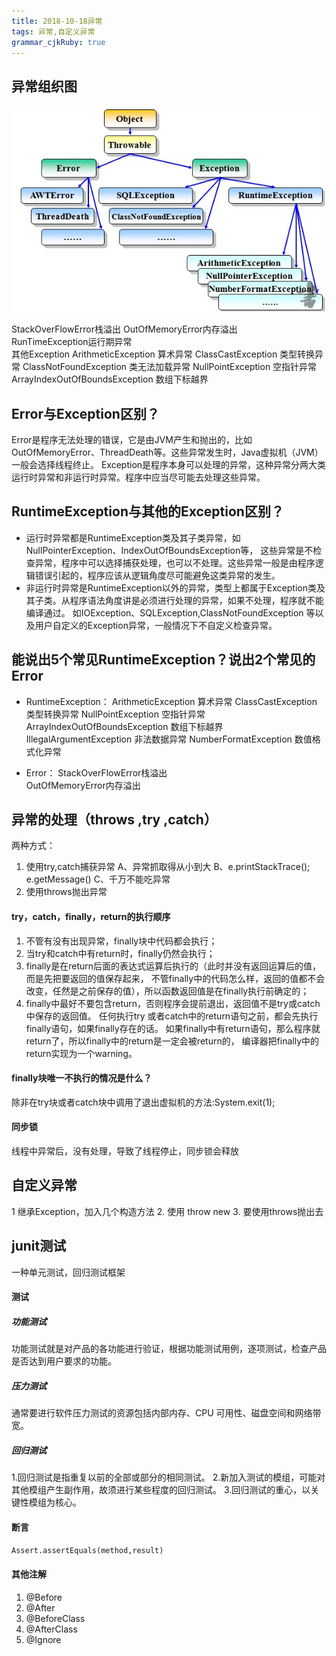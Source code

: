 ```yaml
---
title: 2018-10-18异常 
tags: 异常,自定义异常
grammar_cjkRuby: true
---
```

## 异常组织图
![异常组织图.png](./images/1539833316450.png)

StackOverFlowError栈溢出
OutOfMemoryError内存溢出             	
RunTimeException运行期异常    	    
其他Exception 
ArithmeticException 算术异常
ClassCastException  类型转换异常 
ClassNotFoundException 类无法加载异常
NullPointException  空指针异常
ArrayIndexOutOfBoundsException 数组下标越界
## Error与Exception区别？
Error是程序无法处理的错误，它是由JVM产生和抛出的，比如OutOfMemoryError、ThreadDeath等。这些异常发生时，Java虚拟机（JVM）一般会选择线程终止。
Exception是程序本身可以处理的异常，这种异常分两大类运行时异常和非运行时异常。程序中应当尽可能去处理这些异常。

## RuntimeException与其他的Exception区别？
- 运行时异常都是RuntimeException类及其子类异常，如NullPointerException、IndexOutOfBoundsException等，
这些异常是不检查异常，程序中可以选择捕获处理，也可以不处理。这些异常一般是由程序逻辑错误引起的，程序应该从逻辑角度尽可能避免这类异常的发生。
- 非运行时异常是RuntimeException以外的异常，类型上都属于Exception类及其子类。从程序语法角度讲是必须进行处理的异常，如果不处理，程序就不能编译通过。
如IOException、SQLException,ClassNotFoundException 等以及用户自定义的Exception异常，一般情况下不自定义检查异常。

## 能说出5个常见RuntimeException？说出2个常见的Error
- RuntimeException：
		ArithmeticException    算术异常
		ClassCastException   类型转换异常
		NullPointException  空指针异常
		ArrayIndexOutOfBoundsException 数组下标越界
		IllegalArgumentException 非法数据异常
		NumberFormatException 数值格式化异常
		
- Error：
		StackOverFlowError栈溢出   
		OutOfMemoryError内存溢出
## 异常的处理（throws ,try ,catch）
两种方式：
1. 使用try,catch捕获异常
			A、异常抓取得从小到大
			B、e.printStackTrace();
			e.getMessage()
			C、千万不能吃异常
2. 使用throws抛出异常


#### try，catch，finally，return的执行顺序
1. 不管有没有出现异常，finally块中代码都会执行；
2. 当try和catch中有return时，finally仍然会执行；
3. finally是在return后面的表达式运算后执行的（此时并没有返回运算后的值，而是先把要返回的值保存起来，
		不管finally中的代码怎么样，返回的值都不会改变，任然是之前保存的值），所以函数返回值是在finally执行前确定的；
4. finally中最好不要包含return，否则程序会提前退出，返回值不是try或catch中保存的返回值。
	任何执行try 或者catch中的return语句之前，都会先执行finally语句，如果finally存在的话。
	如果finally中有return语句，那么程序就return了，所以finally中的return是一定会被return的，
	编译器把finally中的return实现为一个warning。

#### finally块唯一不执行的情况是什么？
除非在try块或者catch块中调用了退出虚拟机的方法:System.exit(1);
#### 同步锁
线程中异常后，没有处理，导致了线程停止，同步锁会释放
	
## 自定义异常
1 继承Exception，加入几个构造方法
2. 使用 throw new
3. 要使用throws抛出去


## junit测试
一种单元测试，回归测试框架
#### 测试
##### 功能测试
功能测试就是对产品的各功能进行验证，根据功能测试用例，逐项测试，检查产品是否达到用户要求的功能。
##### 压力测试
通常要进行软件压力测试的资源包括内部内存、CPU 可用性、磁盘空间和网络带宽。
##### 回归测试
1.回归测试是指重复以前的全部或部分的相同测试。
2.新加入测试的模组，可能对其他模组产生副作用，故须进行某些程度的回归测试。
3.回归测试的重心，以关键性模组为核心。
#### 断言
```Assert.assertEquals(method,result)```
#### 其他注解
1. @Before
2. @After
3. @BeforeClass
4. @AfterClass
5. @Ignore